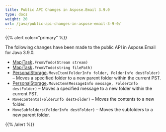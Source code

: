 ```yaml
---
title: Public API Changes in Aspose.Email 3.9.0
type: docs
weight: 20
url: /java/public-api-changes-in-aspose-email-3-9-0/
---
```


{{% alert color="primary" %}} 

The following changes have been made to the public API in Aspose.Email for Java 3.9.0.

- [MapiTask](https://apireference.aspose.com/email/java/com.aspose.email.class-use/mapitask)`.FromVTodo(Stream stream)`
- [MapiTask](https://apireference.aspose.com/email/java/com.aspose.email.class-use/mapitask)`.FromVTodo(string filePath)`
- [PersonalStorage](https://apireference.aspose.com/email/java/com.aspose.email.class-use/PersonalStorage)`.MoveItem(FolderInfo folder, FolderInfo destFolder)` – Moves a specified folder to a new parent folder within the current PST.
- [PersonalStorage](https://apireference.aspose.com/email/java/com.aspose.email.class-use/PersonalStorage)`.MoveItem(MessageInfo message, FolderInfo destFolder)` – Moves a specified message to a new folder within the current PST.
- `MoveContents(FolderInfo destFolder)` – Moves the contents to a new folder.
- `MoveSubfolders(FolderInfo destFolder)` – Moves the subfolders to a new parent folder.

{{% /alert %}}
